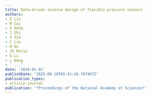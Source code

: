 ```yaml
---
title: Data-driven inverse design of flexible pressure sensors
authors:
- Z Liu
- M Cai
- S Hong
- J Shi
- S Xie
- C Liu
- H Du
- JD Morin
- G Li
- L Wang
- ' ...'
date: '2024-01-01'
publishDate: '2025-09-18T05:41:20.747467Z'
publication_types:
- article-journal
publication: '*Proceedings of the National Academy of Sciences*'
---
```

